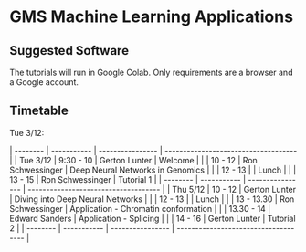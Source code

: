 GMS Machine Learning Applications
=================================

Suggested Software
----------------------

The tutorials will run in Google Colab.  Only requirements are a browser and a Google account.


Timetable
---------

Tue 3/12:

| -------- | ----------- | ---------------- | ------------------------------------ |
| Tue 3/12 | 9:30 - 10   | Gerton Lunter    | Welcome                              |
|          | 10 - 12     | Ron Schwessinger | Deep Neural Networks in Genomics     |
|          | 12 - 13     |                  | Lunch                                |
|          | 13 - 15     | Ron Schwessinger | Tutorial 1                           |
| -------- | ----------- | ---------------- | ------------------------------------ |
| Thu 5/12 | 10 - 12     | Gerton Lunter    | Diving into Deep Neural Networks     |
|          | 12 - 13     |                  | Lunch                                |
|          | 13 - 13.30  | Ron Schwessinger | Application - Chromatin conformation |
|          | 13.30 - 14  | Edward Sanders   | Application - Splicing               |
|          | 14 - 16     | Gerton Lunter    | Tutorial 2                           |
| -------- | ----------- | ---------------- | ------------------------------------ |


